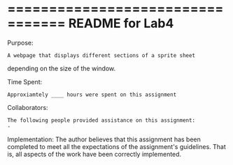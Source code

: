 =================================
	README for Lab4
=================================



Purpose: 

    A webpage that displays different sections of a sprite sheet 
depending on the size of the window. 

			
Time Spent:

    Approxiamtely ____ hours were spent on this assignment


Collaborators: 

    The following people provided assistance on this assignment:
	- 


Implementation: 
    The author believes that this assignment has been completed to meet 
all the expectations of the assignment's guidelines. That is, all aspects 
of the work have been correctly implemented. 